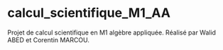 # calcul_scientifique_M1_AA

Projet de calcul scientifique en M1 algèbre appliquée.
Réalisé par Walid ABED et Corentin MARCOU.
